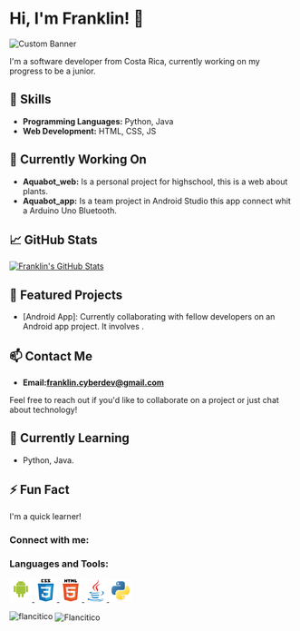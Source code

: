 # Hi, I'm Franklin! 👋

![Custom Banner](https://images7.alphacoders.com/122/1228014.png)

I'm a software developer from Costa Rica, currently working on my progress to be a junior.

## 🚀 Skills
- **Programming Languages:** Python, Java
- **Web Development:** HTML, CSS, JS

## 🔭 Currently Working On
- **Aquabot_web:** Is a personal project for highschool, this is a web about plants.
- **Aquabot_app:** Is a team project in Android Studio this app connect whit a Arduino Uno Bluetooth.
## 📈 GitHub Stats
[![Franklin's GitHub Stats](https://github-readme-stats.vercel.app/api?username=flancitico&show_icons=true&theme=radical)](https://github.com/flancitico)

## 🌟 Featured Projects
- [Android App]: Currently collaborating with fellow developers on an Android app project. It involves .

## 📫 Contact Me
- **Email:franklin.cyberdev@gmail.com** 

Feel free to reach out if you'd like to collaborate on a project or just chat about technology!

## 🌱 Currently Learning
- Python, Java.

## ⚡ Fun Fact
I'm a quick learner!

<h3 align="left">Connect with me:</h3>
<p align="left">
</p>

<h3 align="left">Languages and Tools:</h3>
<p align="left"> <a href="https://developer.android.com" target="_blank" rel="noreferrer"> <img src="https://raw.githubusercontent.com/devicons/devicon/master/icons/android/android-original-wordmark.svg" alt="android" width="40" height="40"/> </a> <a href="https://www.w3schools.com/css/" target="_blank" rel="noreferrer"> <img src="https://raw.githubusercontent.com/devicons/devicon/master/icons/css3/css3-original-wordmark.svg" alt="css3" width="40" height="40"/> </a> <a href="https://www.w3.org/html/" target="_blank" rel="noreferrer"> <img src="https://raw.githubusercontent.com/devicons/devicon/master/icons/html5/html5-original-wordmark.svg" alt="html5" width="40" height="40"/> </a> <a href="https://www.java.com" target="_blank" rel="noreferrer"> <img src="https://raw.githubusercontent.com/devicons/devicon/master/icons/java/java-original.svg" alt="java" width="40" height="40"/> </a> <a href="https://www.python.org" target="_blank" rel="noreferrer"> <img src="https://raw.githubusercontent.com/devicons/devicon/master/icons/python/python-original.svg" alt="python" width="40" height="40"/> </a> </p>

<p><img align="left" src="https://github-readme-stats.vercel.app/api/top-langs?username=flancitico&show_icons=true&locale=en&layout=compact" alt="flancitico" /></p>

<p>&nbsp;<img align="center" src="https://github-readme-stats.vercel.app/api?username=flancitico&show_icons=true&locale=en" alt="Flancitico" /></p>
